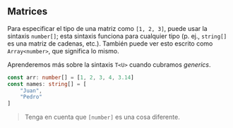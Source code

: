 ## Matrices

Para especificar el tipo de una matriz como `[1, 2, 3]`, puede usar la sintaxis `number[]`; esta sintaxis funciona para cualquier tipo (p. ej., `string[]` es una matriz de cadenas, etc.).
También puede ver esto escrito como `Array<number>`, que significa lo mismo.

Aprenderemos más sobre la sintaxis `T<U>` cuando cubramos _generics_.


```ts twoslash
const arr: number[] = [1, 2, 3, 4, 3.14]
const names: string[] = [
    "Juan",
    "Pedro"
]
```
> Tenga en cuenta que `[number]` es una cosa diferente.

